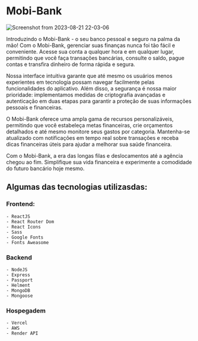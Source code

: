 # Mobi-Bank

![Screenshot from 2023-08-21 22-03-06](https://github.com/wal-wizard/Mobi-Bank/assets/82295321/59a111ea-7d89-4303-bb05-b4e5dc31ced5)


Introduzindo o Mobi-Bank - o seu banco pessoal e seguro na palma da mão! Com o Mobi-Bank, gerenciar suas finanças nunca foi tão fácil e conveniente. Acesse sua conta a qualquer hora e em qualquer lugar, permitindo que você faça transações bancárias, consulte o saldo, pague contas e transfira dinheiro de forma rápida e segura.

Nossa interface intuitiva garante que até mesmo os usuários menos experientes em tecnologia possam navegar facilmente pelas funcionalidades do aplicativo. Além disso, a segurança é nossa maior prioridade: implementamos medidas de criptografia avançadas e autenticação em duas etapas para garantir a proteção de suas informações pessoais e financeiras.

O Mobi-Bank oferece uma ampla gama de recursos personalizáveis, permitindo que você estabeleça metas financeiras, crie orçamentos detalhados e até mesmo monitore seus gastos por categoria. Mantenha-se atualizado com notificações em tempo real sobre transações e receba dicas financeiras úteis para ajudar a melhorar sua saúde financeira.

Com o Mobi-Bank, a era das longas filas e deslocamentos até a agência chegou ao fim. Simplifique sua vida financeira e experimente a comodidade do futuro bancário hoje mesmo.

## Algumas das tecnologias utilizasdas:

### Frontend:  
    - ReactJS
    - React Router Dom
    - React Icons 
    - Sass
    - Google Fonts
    - Fonts Aweasome
### Backend 
    - NodeJS
    - Express
    - Passport 
    - Helment 
    - MongoDB
    - Mongoose

### Hospegadem
    - Vercel
    - AWS
    - Render API
